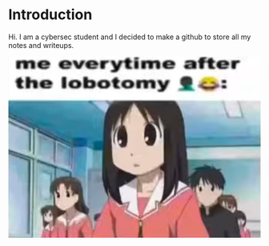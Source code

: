 # Introduction
Hi. I am a cybersec student and I decided to make a github to store all my notes and writeups.

<img src=https://github.com/Laufeynumber1fan/Mystuff/blob/main/src/images/cats/lobotomy.png>